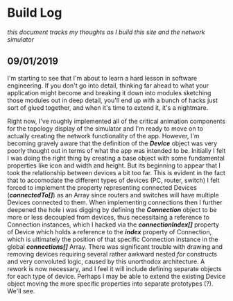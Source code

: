 # Build Log
_this document tracks my thoughts as I build this site and the network simulator_
## 09/01/2019
I'm starting to see that I'm about to learn a hard lesson in software engineering. If you don't go into detail, thinking far ahead 
to what your application might become and breaking it down into modules sketching those modules out in deep detail, you'll end up 
with a bunch of hacks just sort of glued together, and when it's time to extend it, it's a nightmare. 

Right now, I've roughly implemented all of the critical animation components for the topology display of the simulator and I'm ready 
to move on to actually creating the network functionality of the app. However, I'm becoming gravely aware that the definition 
of the **_Device_** object was very poorly thought out in terms of what the app was intended to be. Initially I felt I was doing the 
right thing by creating a base object with some fundamental properties like icon and width and height. But its beginning to appear that I 
took the relationship between devices a bit too far. This is evident in the fact that to accomodate the different types of devices 
(PC, router, switch) I felt forced to implement the property representing connected Devices (**_connectedTo[]_**) as an Array since
routers and switches will have multiple Devices connected to them. When implementing connections then I further deepened the hole i was
digging by defining the **_Connection_** object to be more or less decoupled from devices, thus necessitaing a reference to Connection 
instances, which I hacked via the **_connectionIndex[]_** property of Device which holds a reference to the **_index_** property of 
Connection, which is ultimately the position of that specific Connection instance in the global **_connections[]_** Array. There was 
significant trouble with drawing and removing devices requiring several rather awkward nested _for_ constructs and very convoluted logic, 
caused by this unorthodox architecture. A rework is now necessary, and I feel it will include defining separate objects for each type 
of device. Perhaps I may be able to extend the existing Device object moving the more specific properties into separate prototypes (?). 
We'll see.
